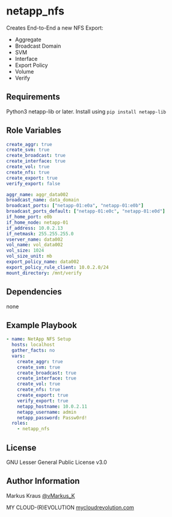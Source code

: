 netapp_nfs
=========

Creates End-to-End a new NFS Export:

* Aggregate
* Broadcast Domain
* SVM
* Interface
* Export Policy 
* Volume
* Verify

Requirements
------------

Python3 netapp-lib or later. Install using ```pip install netapp-lib```

Role Variables
--------------

```yaml
create_aggr: true
create_svm: true
create_broadcast: true
create_interface: true
create_vol: true
create_nfs: true
create_export: true
verify_export: false

aggr_name: aggr_data002
broadcast_name: data_domain
broadcast_ports: ["netapp-01:e0a", "netapp-01:e0b"]
broadcast_ports_default: ["netapp-01:e0c", "netapp-01:e0d"]
if_home_port: e0b
if_home_node: netapp-01
if_address: 10.0.2.13
if_netmask: 255.255.255.0
vserver_name: data002
vol_name: vol_data002
vol_size: 1024
vol_size_unit: mb
export_policy_name: data002
export_policy_rule_client: 10.0.2.0/24
mount_directory: /mnt/verify
```

Dependencies
------------

none

Example Playbook
----------------

```yaml
- name: NetApp NFS Setup
  hosts: localhost
  gather_facts: no
  vars:
    create_aggr: true
    create_svm: true
    create_broadcast: true
    create_interface: true
    create_vol: true
    create_nfs: true
    create_export: true
    verify_export: true
    netapp_hostname: 10.0.2.11
    netapp_username: admin
    netapp_password: Passw0rd!
  roles:
    - netapp_nfs
```

License
-------

GNU Lesser General Public License v3.0

Author Information
------------------

Markus Kraus [@vMarkus_K](https://twitter.com/vMarkus_K)

MY CLOUD-(R)EVOLUTION [mycloudrevolution.com](http://mycloudrevolution.com/)